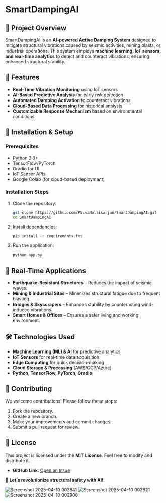 # SmartDampingAI

## 🌟 Project Overview
SmartDampingAI is an **AI-powered Active Damping System** designed to mitigate structural vibrations caused by seismic activities, mining blasts, or industrial operations. This system employs **machine learning, IoT sensors, and real-time analytics** to detect and counteract vibrations, ensuring enhanced structural stability.

## 🚀 Features
- **Real-Time Vibration Monitoring** using IoT sensors
- **AI-Based Predictive Analysis** for early risk detection
- **Automated Damping Activation** to counteract vibrations
- **Cloud-Based Data Processing** for historical analysis
- **Customizable Response Mechanism** based on environmental conditions

## 🔧 Installation & Setup
### Prerequisites
- Python 3.8+
- TensorFlow/PyTorch
- Gradio for UI
- IoT Sensor APIs
- Google Colab (for cloud-based deployment)

### Installation Steps
1. Clone the repository:
   ```bash
   git clone https://github.com/PSivaMallikarjun/SmartDampingAI.git
   cd SmartDampingAI
   ```
2. Install dependencies:
   ```bash
   pip install -r requirements.txt
   ```
3. Run the application:
   ```bash
   python app.py
   ```

## 📌 Real-Time Applications
- **Earthquake-Resistant Structures** – Reduces the impact of seismic waves.
- **Mining & Industrial Sites** – Minimizes structural fatigue due to frequent blasting.
- **Bridges & Skyscrapers** – Enhances stability by counteracting wind-induced vibrations.
- **Smart Homes & Offices** – Ensures a safer living and working environment.

## 🛠 Technologies Used
- **Machine Learning (ML) & AI** for predictive analytics
- **IoT Sensors** for real-time data acquisition
- **Edge Computing** for quick decision-making
- **Cloud Storage & Processing** (AWS/GCP/Azure)
- **Python, TensorFlow, PyTorch, Gradio**

## 🤝 Contributing
We welcome contributions! Please follow these steps:
1. Fork the repository.
2. Create a new branch.
3. Make your improvements and commit changes.
4. Submit a pull request for review.

## 📜 License
This project is licensed under the **MIT License**. Feel free to modify and distribute it.


- **GitHub Link**: [Open an Issue](https://github.com/PSivaMallikarjun/SmartDampingAI/issues)

🚀 **Let's revolutionize structural safety with AI!**

![Screenshot 2025-04-10 003841](https://github.com/user-attachments/assets/386ffa98-9266-4036-b2ed-100b13fd9e07)
![Screenshot 2025-04-10 003921](https://github.com/user-attachments/assets/55970250-6176-4e62-8dcc-dfa090fd0c6e)
![Screenshot 2025-04-10 003908](https://github.com/user-attachments/assets/5a4a4c7e-e92d-48d3-aec8-8b435f4761b8)
